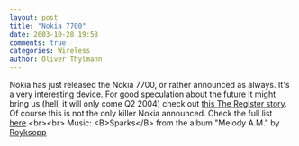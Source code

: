 ```yaml
---
layout: post
title: "Nokia 7700"
date: 2003-10-28 19:58
comments: true
categories: Wireless
author: Oliver Thylmann
---
```



Nokia has just released the Nokia 7700, or rather announced as always. It's a very interesting device. For good speculation about the future it might bring us (hell, it will only come Q2 2004) check out [this The Register story](http://www.theregister.co.uk/content/68/33632.html). Of course this is not the only killer Nokia announced. Check the full list [here](http://www.nokia.com/nmic2003/new_releases.html).&lt;br&gt;&lt;br&gt;
Music: &lt;B&gt;Sparks&lt;/B&gt; from the album &quot;Melody A.M.&quot; by [Royksopp](http://www.google.com/search?q=%22Royksopp%22)


